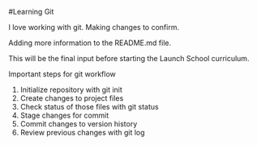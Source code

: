 #Learning Git

I love working with git. Making changes to confirm.

Adding more information to the README.md file. 

This will be the final input before starting the Launch School curriculum.

Important steps for git workflow

1. Initialize repository with git init
2. Create changes to project files
3. Check status of those files with git status
4. Stage changes for commit
5. Commit changes to version history
6. Review previous changes with git log
